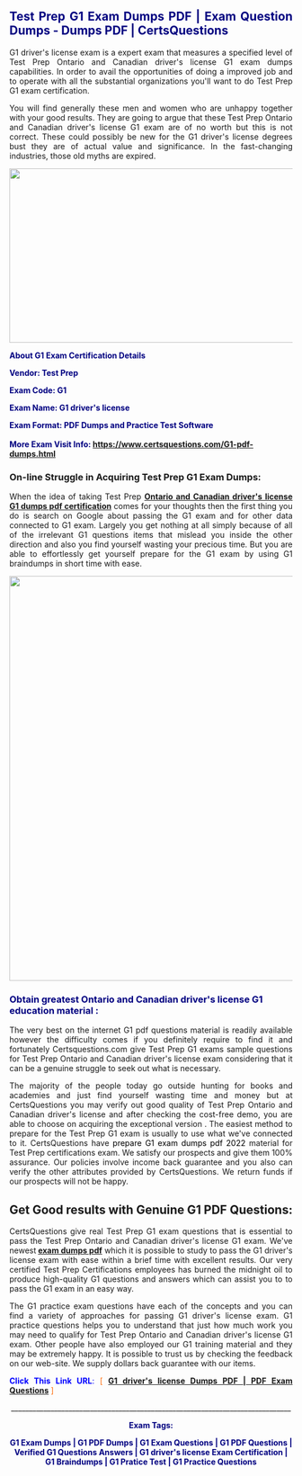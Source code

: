<h2 style="text-align: justify;"><span style="color: #000080;">Test Prep G1 Exam Dumps PDF | Exam Question Dumps - Dumps PDF | CertsQuestions</span></h2>
<p style="text-align: justify;">G1 driver's license exam is a expert exam that measures a specified level of Test Prep Ontario and Canadian driver's license G1 exam dumps capabilities. In order to avail the opportunities of doing a improved job and to operate with all the substantial organizations you'll want to do Test Prep G1 exam certification.</p>
<p style="text-align: justify;">You will find generally these men and women who are unhappy together with your good results. They are going to argue that these Test Prep Ontario and Canadian driver's license G1 exam are of no worth but this is not correct. These could possibly be new for the G1 driver's license degrees bust they are of actual value and significance. In the fast-changing industries, those old myths are expired.</p>
<p><img style="display: block; margin-left: auto; margin-right: auto;" src="https://i.imgur.com/eaP4ae9.png" width="840" height="310" /></p>
<p><span style="color: #000080;"><strong>About G1 Exam Certification Details</strong></span></p>
<p><span style="color: #000080;"><strong>Vendor: Test Prep<br /></strong></span></p>
<p><span style="color: #000080;"><strong>Exam Code: G1</strong></span></p>
<p><span style="color: #000080;"><strong>Exam Name: G1 driver's license</strong></span></p>
<p><span style="color: #000080;"><strong>Exam Format: PDF Dumps and Practice Test Software<br /><br />More Exam Visit Info: <span style="color: #ff6600;"><a href="https://www.certsquestions.com/G1-pdf-dumps.html">https://www.certsquestions.com/G1-pdf-dumps.html</a></span></strong></span></p>
<h3>On-line Struggle in Acquiring Test Prep G1 Exam Dumps:</h3>
<p style="text-align: justify;">When the idea of taking Test Prep <a href="https://www.certsquestions.com/G1-pdf-dumps.html"><strong>Ontario and Canadian driver's license G1 dumps pdf certification</strong></a> comes for your thoughts then the first thing you do is search on Google about passing the G1 exam and for other data connected to G1 exam. Largely you get nothing at all simply because of all of the irrelevant G1 questions items that mislead you inside the other direction and also you find yourself wasting your precious time. But you are able to effortlessly get yourself prepare for the G1 exam by using G1 braindumps in short time with ease.</p>
<p><a href="https://www.certsquestions.com/G1-pdf-dumps.html"><img style="display: block; margin-left: auto; margin-right: auto;" src="https://i.imgur.com/pxhoKQ2.png" width="720" /></a></p>
<h3><span style="color: #000080;">Obtain greatest Ontario and Canadian driver's license G1 education material :</span></h3>
<p style="text-align: justify;">The very best on the internet G1 pdf questions material is readily available however the difficulty comes if you definitely require to find it and fortunately Certsquestions.com give Test Prep G1 exams sample questions for Test Prep Ontario and Canadian driver's license exam considering that it can be a genuine struggle to seek out what is necessary.</p>
<p style="text-align: justify;">The majority of the people today go outside hunting for books and academies and just find yourself wasting time and money but at CertsQuestions you may verify out good quality of Test Prep Ontario and Canadian driver's license and after checking the cost-free demo, you are able to choose on acquiring the exceptional version . The easiest method to prepare for the Test Prep G1 exam is usually to use what we've connected to it. CertsQuestions have <span style="color: #000000;">prepare G1 exam dumps pdf 2022</span> material for Test Prep certifications exam. We satisfy our prospects and give them 100% assurance. Our policies involve income back guarantee and you also can verify the other attributes provided by CertsQuestions. We return funds if our prospects will not be happy.</p>
<h2>Get Good results with Genuine G1 PDF Questions:</h2>
<p style="text-align: justify;">CertsQuestions give real Test Prep G1 exam questions that is essential to pass the Test Prep Ontario and Canadian driver's license G1 exam. We've newest<strong>&nbsp;<a href="https://www.certsquestions.com/">exam dumps pdf</a></strong>&nbsp;which it is possible to study to pass the G1 driver's license exam with ease within a brief time with excellent results. Our very certified Test Prep Certifications employees has burned the midnight oil to produce high-quality G1 questions and answers which can assist you to to pass the G1 exam in an easy way.</p>
<p style="text-align: justify;">The G1 practice exam questions have each of the concepts and you can find a variety of approaches for passing G1 driver's license exam. G1 practice questions helps you to understand that just how much work you may need to qualify for Test Prep Ontario and Canadian driver's license G1 exam. Other people have also employed our G1 training material and they may be extremely happy. It is possible to trust us by checking the feedback on our web-site. We supply dollars back guarantee with our items.</p>
<p style="text-align: justify;"><span style="color: #0000ff;"><strong>Click This Link URL</strong>:</span> <span style="color: #ff6600;">[ <strong><a href="https://www.certsquestions.com/test-prep-certifications-certification.html">G1 driver's license Dumps PDF | PDF Exam Questions</a></strong> ]</span></p>
<p style="text-align: center;">______________________________________________________________________________</p>
<p style="text-align: center;"><span style="color: #000080;"><strong>Exam Tags:</strong></span></p>
<p style="text-align: center;"><span style="color: #000080;"><strong>G1 Exam Dumps | G1 PDF Dumps | G1 Exam Questions | G1 PDF Questions | Verified G1 Questions Answers | G1 driver's license Exam Certification | G1 Braindumps | G1 Pratice Test | G1 Practice Questions</strong></span></p>
